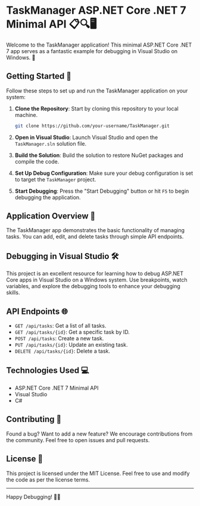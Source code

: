 ﻿# TaskManager ASP.NET Core .NET 7 Minimal API 📋🔍🖥️

Welcome to the TaskManager application! This minimal ASP.NET Core .NET 7 app serves as a fantastic example for debugging in Visual Studio on Windows. 🚀

## Getting Started 🚀

Follow these steps to set up and run the TaskManager application on your system:

1. **Clone the Repository**: Start by cloning this repository to your local machine.

   ```bash
   git clone https://github.com/your-username/TaskManager.git
   ```

2. **Open in Visual Studio**: Launch Visual Studio and open the `TaskManager.sln` solution file.

3. **Build the Solution**: Build the solution to restore NuGet packages and compile the code.

4. **Set Up Debug Configuration**: Make sure your debug configuration is set to target the `TaskManager` project.

5. **Start Debugging**: Press the "Start Debugging" button or hit `F5` to begin debugging the application.

## Application Overview 📑

The TaskManager app demonstrates the basic functionality of managing tasks. You can add, edit, and delete tasks through simple API endpoints.

## Debugging in Visual Studio 🛠️

This project is an excellent resource for learning how to debug ASP.NET Core apps in Visual Studio on a Windows system. Use breakpoints, watch variables, and explore the debugging tools to enhance your debugging skills.

## API Endpoints 🌐

- `GET /api/tasks`: Get a list of all tasks.
- `GET /api/tasks/{id}`: Get a specific task by ID.
- `POST /api/tasks`: Create a new task.
- `PUT /api/tasks/{id}`: Update an existing task.
- `DELETE /api/tasks/{id}`: Delete a task.

## Technologies Used 💻

- ASP.NET Core .NET 7 Minimal API
- Visual Studio
- C#

## Contributing 🤝

Found a bug? Want to add a new feature? We encourage contributions from the community. Feel free to open issues and pull requests.

## License 📄

This project is licensed under the MIT License. Feel free to use and modify the code as per the license terms.

---

Happy Debugging! 🐞✨